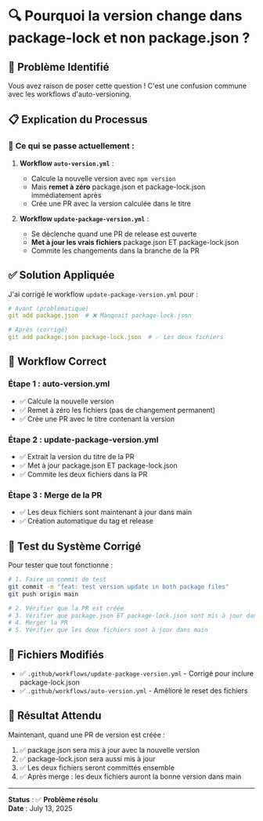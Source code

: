# 🔍 Pourquoi la version change dans package-lock et non package.json ?

## 🚨 **Problème Identifié**

Vous avez raison de poser cette question ! C'est une confusion commune avec les workflows d'auto-versioning.

## 📋 **Explication du Processus**

### 🔄 **Ce qui se passe actuellement :**

1. **Workflow `auto-version.yml`** :
   - Calcule la nouvelle version avec `npm version`
   - Mais **remet à zéro** package.json et package-lock.json immédiatement après
   - Crée une PR avec la version calculée dans le titre

2. **Workflow `update-package-version.yml`** :
   - Se déclenche quand une PR de release est ouverte
   - **Met à jour les vrais fichiers** package.json ET package-lock.json
   - Commite les changements dans la branche de la PR

## ✅ **Solution Appliquée**

J'ai corrigé le workflow `update-package-version.yml` pour :

```yaml
# Avant (problématique)
git add package.json  # ❌ Manquait package-lock.json

# Après (corrigé)
git add package.json package-lock.json  # ✅ Les deux fichiers
```

## 🎯 **Workflow Correct**

### **Étape 1 : auto-version.yml**
- ✅ Calcule la nouvelle version
- ✅ Remet à zéro les fichiers (pas de changement permanent)
- ✅ Crée une PR avec le titre contenant la version

### **Étape 2 : update-package-version.yml**
- ✅ Extrait la version du titre de la PR
- ✅ Met à jour package.json ET package-lock.json
- ✅ Commite les deux fichiers dans la PR

### **Étape 3 : Merge de la PR**
- ✅ Les deux fichiers sont maintenant à jour dans main
- ✅ Création automatique du tag et release

## 🧪 **Test du Système Corrigé**

Pour tester que tout fonctionne :

```bash
# 1. Faire un commit de test
git commit -m "feat: test version update in both package files"
git push origin main

# 2. Vérifier que la PR est créée
# 3. Vérifier que package.json ET package-lock.json sont mis à jour dans la PR
# 4. Merger la PR
# 5. Vérifier que les deux fichiers sont à jour dans main
```

## 📁 **Fichiers Modifiés**

- ✅ `.github/workflows/update-package-version.yml` - Corrigé pour inclure package-lock.json
- ✅ `.github/workflows/auto-version.yml` - Amélioré le reset des fichiers

## 🎉 **Résultat Attendu**

Maintenant, quand une PR de version est créée :
1. ✅ package.json sera mis à jour avec la nouvelle version
2. ✅ package-lock.json sera aussi mis à jour
3. ✅ Les deux fichiers seront committés ensemble
4. ✅ Après merge : les deux fichiers auront la bonne version dans main

---

**Status** : ✅ **Problème résolu**  
**Date** : July 13, 2025
